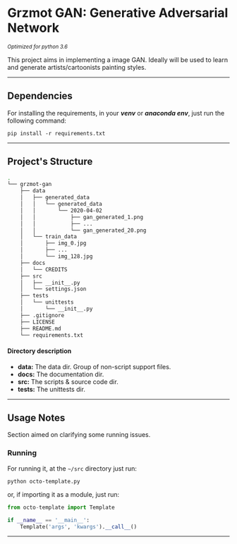 # Grzmot GAN: Generative Adversarial Network

<small>_Optimized for python 3.6_</small>

This project aims in implementing a image GAN. Ideally will be used to learn 
and generate artists/cartoonists painting styles.

----------------------

## Dependencies

For installing the requirements, in your ___venv___ or ___anaconda env___, 
just run the following command:

```shell script
pip install -r requirements.txt
```
----------------

## Project's Structure

```bash 
.
└── grzmot-gan
    ├── data
    │   ├── generated_data
    │   │   └── generated_data
    │   │       └── 2020-04-02
    │   │           ├── gan_generated_1.png
    │   │           ├── ...
    │   │           └── gan_generated_20.png
    │   └── train_data
    │       ├── img_0.jpg
    │       ├── ...
    │       └── img_128.jpg
    ├── docs
    │   └── CREDITS
    ├── src
    │   ├── __init__.py
    │   └── settings.json
    ├── tests
    │   └── unittests
    │       └── __init__.py
    ├── .gitignore
    ├── LICENSE
    ├── README.md
    └── requirements.txt
```

#### Directory description

- __data:__ The data dir. Group of non-script support files.
- __docs:__ The documentation dir.
- __src:__ The scripts & source code dir.
- __tests:__ The unittests dir.

----------------

## Usage Notes

Section aimed on clarifying some running issues.

### Running

For running it, at the `~/src` directory just run:

```shell script
python octo-template.py
``` 

or, if importing it as a module, just run:
````python
from octo-template import Template

if __name__ == '__main__':
    Template('args', 'kwargs').__call__()
````

---------------
